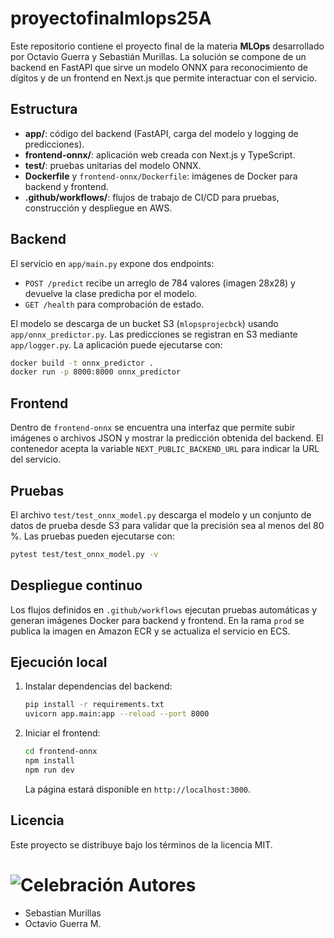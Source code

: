 # proyectofinalmlops25A
Este repositorio contiene el proyecto final de la materia **MLOps** desarrollado por Octavio Guerra y Sebastián Murillas. La solución se compone de un backend en FastAPI que sirve un modelo ONNX para reconocimiento de dígitos y de un frontend en Next.js que permite interactuar con el servicio.

## Estructura
- **app/**: código del backend (FastAPI, carga del modelo y logging de predicciones).
- **frontend-onnx/**: aplicación web creada con Next.js y TypeScript.
- **test/**: pruebas unitarias del modelo ONNX.
- **Dockerfile** y `frontend-onnx/Dockerfile`: imágenes de Docker para backend y frontend.
- **.github/workflows/**: flujos de trabajo de CI/CD para pruebas, construcción y despliegue en AWS.

## Backend
El servicio en `app/main.py` expone dos endpoints:
- `POST /predict` recibe un arreglo de 784 valores (imagen 28x28) y devuelve la clase predicha por el modelo.
- `GET /health` para comprobación de estado.

El modelo se descarga de un bucket S3 (`mlopsprojecbck`) usando `app/onnx_predictor.py`. Las predicciones se registran en S3 mediante `app/logger.py`. La aplicación puede ejecutarse con:
```bash
docker build -t onnx_predictor .
docker run -p 8000:8000 onnx_predictor
```

## Frontend
Dentro de `frontend-onnx` se encuentra una interfaz que permite subir imágenes o archivos JSON y mostrar la predicción obtenida del backend. El contenedor acepta la variable `NEXT_PUBLIC_BACKEND_URL` para indicar la URL del servicio.

## Pruebas
El archivo `test/test_onnx_model.py` descarga el modelo y un conjunto de datos de prueba desde S3 para validar que la precisión sea al menos del 80 %.
Las pruebas pueden ejecutarse con:
```bash
pytest test/test_onnx_model.py -v
```

## Despliegue continuo
Los flujos definidos en `.github/workflows` ejecutan pruebas automáticas y generan imágenes Docker para backend y frontend. En la rama `prod` se publica la imagen en Amazon ECR y se actualiza el servicio en ECS.

## Ejecución local
1. Instalar dependencias del backend:
   ```bash
   pip install -r requirements.txt
   uvicorn app.main:app --reload --port 8000
   ```
2. Iniciar el frontend:
   ```bash
   cd frontend-onnx
   npm install
   npm run dev
   ```
   La página estará disponible en `http://localhost:3000`.

## Licencia
Este proyecto se distribuye bajo los términos de la licencia MIT.

# ![Celebración](https://media.giphy.com/media/l0HlOvJ7yaacpuSas/giphy.gif) Autores

- Sebastian Murillas  
- Octavio Guerra M.